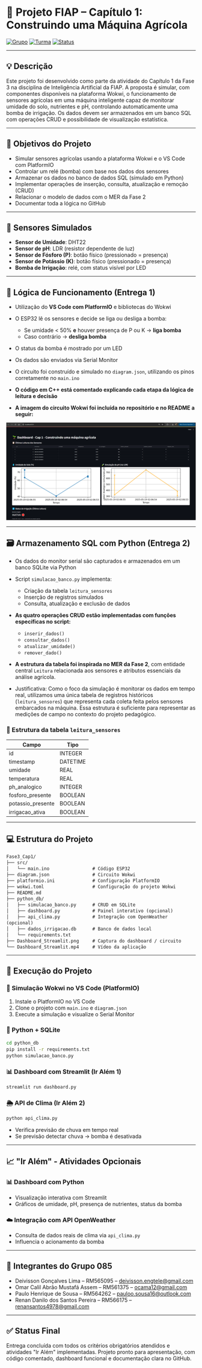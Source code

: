 # 🌾 Projeto FIAP – Capítulo 1: Construindo uma Máquina Agrícola

[![Grupo](https://img.shields.io/badge/Grupo-085-green)]()
[![Turma](https://img.shields.io/badge/Turma-1TIAOB%2F2025-blue)]()
[![Status](https://img.shields.io/badge/Status-Concluído-success)]()

---

## 💡 Descrição

Este projeto foi desenvolvido como parte da atividade do Capítulo 1 da Fase 3 na disciplina de Inteligência Artificial da FIAP. A proposta é simular, com componentes disponíveis na plataforma Wokwi, o funcionamento de sensores agrícolas em uma máquina inteligente capaz de monitorar umidade do solo, nutrientes e pH, controlando automaticamente uma bomba de irrigação. Os dados devem ser armazenados em um banco SQL com operações CRUD e possibilidade de visualização estatística.

---

## 🎯 Objetivos do Projeto

* Simular sensores agrícolas usando a plataforma Wokwi e o VS Code com PlatformIO
* Controlar um relé (bomba) com base nos dados dos sensores
* Armazenar os dados no banco de dados SQL (simulado em Python)
* Implementar operações de inserção, consulta, atualização e remoção (CRUD)
* Relacionar o modelo de dados com o MER da Fase 2
* Documentar toda a lógica no GitHub

---

## 🔌 Sensores Simulados

* **Sensor de Umidade**: DHT22
* **Sensor de pH**: LDR (resistor dependente de luz)
* **Sensor de Fósforo (P)**: botão físico (pressionado = presença)
* **Sensor de Potássio (K)**: botão físico (pressionado = presença)
* **Bomba de Irrigação**: relé, com status visível por LED

---

## 🧠 Lógica de Funcionamento (Entrega 1)

* Utilização do **VS Code com PlatformIO** e bibliotecas do Wokwi
* O ESP32 lê os sensores e decide se liga ou desliga a bomba:

  * Se umidade < 50% **e** houver presença de P ou K → **liga bomba**
  * Caso contrário → **desliga bomba**
* O status da bomba é mostrado por um LED
* Os dados são enviados via Serial Monitor
* O circuito foi construído e simulado no `diagram.json`, utilizando os pinos corretamente no `main.ino`
* **O código em C++ está comentado explicando cada etapa da lógica de leitura e decisão**
* **A imagem do circuito Wokwi foi incluída no repositório e no README a seguir:**

![Circuito Wokwi](./Dashboard_Streamlit.png)

---

## 🗃️ Armazenamento SQL com Python (Entrega 2)

* Os dados do monitor serial são capturados e armazenados em um banco SQLite via Python
* Script `simulacao_banco.py` implementa:

  * Criação da tabela `leitura_sensores`
  * Inserção de registros simulados
  * Consulta, atualização e exclusão de dados
* **As quatro operações CRUD estão implementadas com funções específicas no script:**

  * `inserir_dados()`
  * `consultar_dados()`
  * `atualizar_umidade()`
  * `remover_dado()`
* **A estrutura da tabela foi inspirada no MER da Fase 2**, com entidade central `Leitura` relacionada aos sensores e atributos essenciais da análise agrícola.
* Justificativa: Como o foco da simulação é monitorar os dados em tempo real, utilizamos uma única tabela de registros históricos (`leitura_sensores`) que representa cada coleta feita pelos sensores embarcados na máquina. Essa estrutura é suficiente para representar as medições de campo no contexto do projeto pedagógico.

### 🧾 Estrutura da tabela `leitura_sensores`

| Campo              | Tipo     |
| ------------------ | -------- |
| id                 | INTEGER  |
| timestamp          | DATETIME |
| umidade            | REAL     |
| temperatura        | REAL     |
| ph\_analogico      | INTEGER  |
| fosforo\_presente  | BOOLEAN  |
| potassio\_presente | BOOLEAN  |
| irrigacao\_ativa   | BOOLEAN  |

---

## 💻 Estrutura do Projeto

```
Fase3_Cap1/
├── src/
│   └── main.ino                # Código ESP32
├── diagram.json                # Circuito Wokwi
├── platformio.ini              # Configuração PlatformIO
├── wokwi.toml                  # Configuração do projeto Wokwi
├── README.md
├── python_db/
│   ├── simulacao_banco.py      # CRUD em SQLite
│   ├── dashboard.py            # Painel interativo (opcional)
│   ├── api_clima.py            # Integração com OpenWeather (opcional)
│   ├── dados_irrigacao.db      # Banco de dados local
│   └── requirements.txt
├── Dashboard_Streamlit.png     # Captura do dashboard / circuito
└── Dashboard_Streamlit.mp4     # Vídeo da aplicação
```

---

## 🚀 Execução do Projeto

### 🔧 Simulação Wokwi no VS Code (PlatformIO)

1. Instale o PlatformIO no VS Code
2. Clone o projeto com `main.ino` e `diagram.json`
3. Execute a simulação e visualize o Serial Monitor

### 🐍 Python + SQLite

```bash
cd python_db
pip install -r requirements.txt
python simulacao_banco.py
```

### 📊 Dashboard com Streamlit (Ir Além 1)

```bash
streamlit run dashboard.py
```

### 🌦️ API de Clima (Ir Além 2)

```bash
python api_clima.py
```

* Verifica previsão de chuva em tempo real
* Se previsão detectar chuva → bomba é desativada

---

## 📈 "Ir Além" - Atividades Opcionais

### 📊 Dashboard com Python

* Visualização interativa com Streamlit
* Gráficos de umidade, pH, presença de nutrientes, status da bomba

### ☁️ Integração com API OpenWeather

* Consulta de dados reais de clima via `api_clima.py`
* Influencia o acionamento da bomba

---

## 👥 Integrantes do Grupo 085

* Deivisson Gonçalves Lima – RM565095 – [deivisson.engtele@gmail.com](mailto:deivisson.engtele@gmail.com)
* Omar Calil Abrão Mustafá Assem – RM561375 – [ocama12@gmail.com](mailto:ocama12@gmail.com)
* Paulo Henrique de Sousa – RM564262 – [pauloo.sousa16@outlook.com](mailto:pauloo.sousa16@outlook.com)
* Renan Danilo dos Santos Pereira – RM566175 – [renansantos4978@gmail.com](mailto:renansantos4978@gmail.com)

---

## ✅ Status Final

Entrega concluída com todos os critérios obrigatórios atendidos e atividades "Ir Além" implementadas. Projeto pronto para apresentação, com código comentado, dashboard funcional e documentação clara no GitHub.
